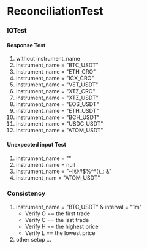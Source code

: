 # ReconciliationTest

### IOTest 
#### Response Test
1. without instrument_name
2. instrument_name = "BTC_USDT"
3. instrument_name = "ETH_CRO"
4. instrument_name = "ICX_CRO"
5. instrument_name = "VET_USDT"
6. instrument_name = "XTZ_CRO"
7. instrument_name = "XTZ_USDT"
8. instrument_name = "EOS_USDT"
9. instrument_name = "ETH_USDT"
10. instrument_name = "BCH_USDT"
11. instrument_name = "USDC_USDT"
12. instrument_name = "ATOM_USDT"
####  Unexpected input Test
1. instrument_name = ""
2. instrument_name = null
3. instrument_name = "~!@#$%^*()_: &"
4. instrument_nam = "ATOM_USDT"

### Consistency
1. instrument_name = "BTC_USDT" & interval = "1m"
   * Verify O == the first trade
   * Verify C == the last trade
   * Verify H == the highest price
   * Verify L == the lowest price
2. other setup ...